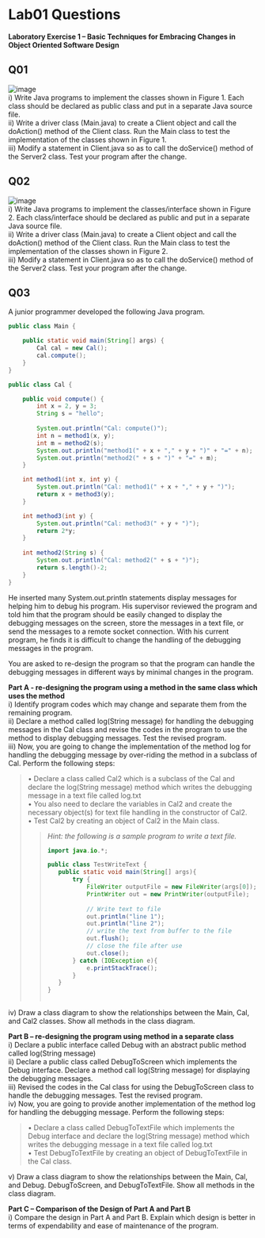 # Lab01 Questions  
**Laboratory Exercise 1 – Basic Techniques for Embracing Changes in Object Oriented Software Design**  
## Q01
![image](https://github.com/worldetude/ITP4507/assets/85270523/b73f1f13-dd59-486c-87a7-0b926c3b9e5f)  
  i)	Write Java programs to implement the classes shown in Figure 1.  Each class should be declared as public class and put in a separate Java source file.   
  ii)	Write a driver class (Main.java) to create a Client object and call the doAction() method of the Client class.  Run the Main class to test the implementation of the classes shown in Figure 1.  
  iii)	Modify a statement in Client.java so as to call the doService() method of the Server2 class.  Test your program after the change.  
## Q02  
![image](https://github.com/worldetude/ITP4507/assets/85270523/cdf65806-a3f9-411d-9ee4-81b64f317674)  
  i)	Write Java programs to implement the classes/interface shown in Figure 2.  Each class/interface should be declared as public and put in a separate Java source file.  
  ii)	Write a driver class (Main.java) to create a Client object and call the doAction() method of the Client class.  Run the Main class to test the implementation of the classes shown in Figure 2.  
  iii)	Modify a statement in Client.java so as to call the doService() method of the Server2 class.  Test your program after the change.  

## Q03  
A junior programmer developed the following Java program.  

``` java
public class Main {

	public static void main(String[] args) {
		Cal cal = new Cal();
		cal.compute();
	}
}

public class Cal {

	public void compute() {
	    int x = 2, y = 3;
		String s = "hello";
	
		System.out.println("Cal: compute()");
		int n = method1(x, y);
		int m = method2(s);
		System.out.println("method1(" + x + "," + y + ")" + "=" + n);
		System.out.println("method2(" + s + ")" + "=" + m);
	}

	int method1(int x, int y) {
		System.out.println("Cal: method1(" + x + "," + y + ")");
		return x + method3(y);
	}

	int method3(int y) {
		System.out.println("Cal: method3(" + y + ")");
		return 2*y;
	}
	
	int method2(String s) {
		System.out.println("Cal: method2(" + s + ")");
		return s.length()-2;
	}
}

```
He inserted many System.out.println statements display messages for helping him to debug his program.   His supervisor reviewed the program and told him that the program should be easily changed to display the debugging messages on the screen, store the messages in a text file, or send the messages to a remote socket connection.  With his current program, he finds it is difficult to change the handling of the debugging messages in the program.    

You are asked to re-design the program so that the program can handle the debugging messages in different ways by minimal changes in the program.    


**Part A - re-designing the program using a method in the same class which uses the method**  
  i)	Identify program codes which may change and separate them from the remaining program.  
  ii)	Declare a method called log(String message) for handling the debugging messages in the Cal class and revise the codes in the program to use the method to display debugging messages.  Test the revised program.  
  iii)	Now, you are going to change the implementation of the method log for handling the debugging message by over-riding the method in a subclass of Cal.  Perform the following steps:  
  >   •	Declare a class called Cal2 which is a subclass of the Cal and declare the log(String message) method which writes the debugging message in a text file called log.txt  
  >   •	You also need to declare the variables in Cal2 and create the necessary object(s) for text file handling in the constructor of Cal2.  
  >   •	Test Cal2 by creating an object of Cal2 in the Main class.
  >> *Hint: the following is a sample program to write a text file.*  
  >> ``` java  
  >> import java.io.*;
  >> 
  >> public class TestWriteText {
  >> 	public static void main(String[] args){
  >> 		try {
  >> 			FileWriter outputFile = new FileWriter(args[0]);
  >> 			PrintWriter out = new PrintWriter(outputFile);
  >> 			
  >> 			// Write text to file
  >> 			out.println("line 1");
  >> 			out.println("line 2");
  >> 			// write the text from buffer to the file
  >> 			out.flush();
  >> 			// close the file after use
  >> 			out.close();
  >> 		} catch (IOException e){
  >> 			e.printStackTrace();
  >> 		}
  >> 	}
  >> }
  >>  
  >> ```

  iv)	Draw a class diagram to show the relationships between the Main, Cal, and Cal2 classes.  Show all methods in the class diagram.  

**Part B – re-designing the program using method in a separate class**  
  i)	Declare a public interface called Debug with an abstract public method called log(String message)   
  ii)	Declare a public class called DebugToScreen which implements the Debug interface.  Declare a method call log(String message) for displaying the debugging messages.  
  iii)	Revised the codes in the Cal class for using the DebugToScreen class to handle the debugging messages.  Test the revised program.  
  iv)	Now, you are going to provide another implementation of the method log for handling the debugging message.  Perform the following steps:  
  >   •	Declare a class called DebugToTextFile which implements the Debug interface and declare the log(String message) method which writes the debugging message in a text file called log.txt     
  >   •	Test DebugToTextFile by creating an object of DebugToTextFile in the Cal class.

  v)	Draw a class diagram to show the relationships between the Main, Cal, and Debug. DebugToScreen, and DebugToTextFile.  Show all methods in the class diagram.   

**Part C – Comparison of the Design of Part A and Part B**   
  i)	Compare the design in Part A and Part B.  Explain which design is better in terms of expendability and ease of maintenance of the program.
